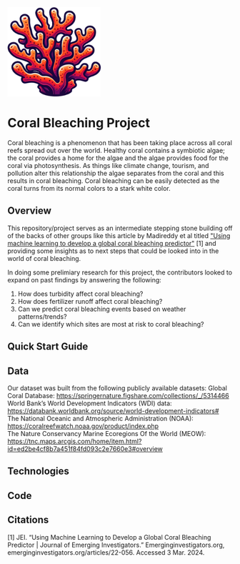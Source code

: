 <p text-align="center">
    <picture>
      <img alt="A sylized piece of coral" src="https://raw.githubusercontent.com/jamesbconner/MADS699/main/docs/images/ProjectCoralBleaching.png" height="200">
    </picture>
</p>

# Coral Bleaching Project

Coral bleaching is a phenomenon that has been taking place across all coral reefs spread out over the world. Healthy coral contains a symbiotic algae; the coral provides a home for the algae and the algae provides food for the coral via photosynthesis. As things like climate change, tourism, and pollution alter this relationship the algae separates from the coral and this results in coral bleaching. Coral bleaching can be easily detected as the coral turns from its normal colors to a stark white color.

## Overview

This repository/project serves as an intermediate stepping stone building off of the backs of other groups like this article by Madireddy et al titled ["Using machine learning to develop a global coral bleaching predictor"](https://emerginginvestigators.org/articles/22-056) [1] and providing some insights as to next steps that could be looked into in the world of coral bleaching.

In doing some prelimiary research for this project, the contributors looked to expand on past findings by answering the following:
1. How does turbidity affect coral bleaching?
2. How does fertilizer runoff affect coral bleaching?
3. Can we predict coral bleaching events based on weather patterns/trends?
4. Can we identify which sites are most at risk to coral bleaching?

## Quick Start Guide

## Data
Our dataset was built from the following publicly available datasets:
Global Coral Database: https://springernature.figshare.com/collections/_/5314466 <br>
World Bank’s World Development Indicators (WDI) data: https://databank.worldbank.org/source/world-development-indicators# <br>
The National Oceanic and Atmospheric Administration (NOAA): https://coralreefwatch.noaa.gov/product/index.php <br>
The Nature Conservancy Marine Ecoregions Of the World (MEOW): https://tnc.maps.arcgis.com/home/item.html?id=ed2be4cf8b7a451f84fd093c2e7660e3#overview


## Technologies

## Code

## Citations

[1] JEI. “Using Machine Learning to Develop a Global Coral Bleaching Predictor | Journal of Emerging Investigators.” Emerginginvestigators.org, emerginginvestigators.org/articles/22-056. Accessed 3 Mar. 2024.
